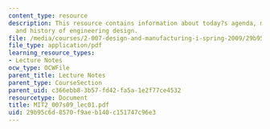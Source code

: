 ```yaml
---
content_type: resource
description: This resource contains information about today?s agenda, mechanical design
  and history of engineering design.
file: /media/courses/2-007-design-and-manufacturing-i-spring-2009/29b95c6d8570f9aeb140c151747c96e3_MIT2_007s09_lec01.pdf
file_type: application/pdf
learning_resource_types:
- Lecture Notes
ocw_type: OCWFile
parent_title: Lecture Notes
parent_type: CourseSection
parent_uid: c366ebb8-3b57-fd42-fa5a-1e2f77ce4532
resourcetype: Document
title: MIT2_007s09_lec01.pdf
uid: 29b95c6d-8570-f9ae-b140-c151747c96e3
---
```

